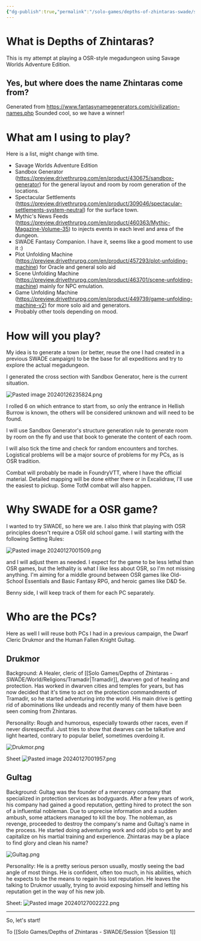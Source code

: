 ```yaml
---
{"dg-publish":true,"permalink":"/solo-games/depths-of-zhintaras-swade/session-0/","noteIcon":""}
---
```



# What is Depths of Zhintaras?
This is my attempt at playing a OSR-style megadungeon using Savage Worlds Adventure Edition.

## Yes, but where does the name Zhintaras come from?
Generated from https://www.fantasynamegenerators.com/civilization-names.php
Sounded cool, so we have a winner!

# What am I using to play? 

Here is a list, might change with time.
- Savage Worlds Adventure Edition
- Sandbox Generator (https://preview.drivethrurpg.com/en/product/430675/sandbox-generator) for the general layout and room by room generation of the locations.
- Spectacular Settlements (https://preview.drivethrurpg.com/en/product/309046/spectacular-settlements-system-neutral) for the surface town.
- Mythic's News Feeds (https://preview.drivethrurpg.com/en/product/460363/Mythic-Magazine-Volume-35) to injects events in each level and area of the dungeon.
- SWADE Fantasy Companion. I have it, seems like a good moment to use it :)
- Plot Unfolding Machine (https://preview.drivethrurpg.com/en/product/457293/plot-unfolding-machine) for Oracle and general solo aid
- Scene Unfolding Machine (https://preview.drivethrurpg.com/en/product/463701/scene-unfolding-machine) mainly for NPC emulation.
- Game Unfolding Machine (https://preview.drivethrurpg.com/en/product/449739/game-unfolding-machine-v2) for more solo aid and generators.
- Probably other tools depending on mood.

# How will you play?
My idea is to generate a town (or better, reuse the one I had created in a previous SWADE campaign) to be the base for all expeditions and try to explore the actual megadungeon.

I generated the cross section with Sandbox Generator, here is the current situation.

![Pasted image 20240126235824.png](/img/user/z_Attachments/Pasted%20image%2020240126235824.png)

I rolled 6 on which entrance to start from, so only the entrance in Hellish Burrow is known, the others will be considered unknown and will need to be found.

I will use Sandbox Generator's structure generation rule to generate room by room on the fly and use that book to generate the content of each room.

I will also tick the time and check for random encounters and torches. Logistical problems will be a major source of problems for my PCs, as is OSR tradition.

Combat will probably be made in FoundryVTT, where I have the official material. Detailed mapping will be done either there or in Excalidraw, I'll use the easiest to pickup. Some TotM combat will also happen.

# Why SWADE for a OSR game?
I wanted to try SWADE, so here we are.
I also think that playing with OSR principles doesn't require a OSR old school game.
I will starting with the following Setting Rules:

![Pasted image 20240127001509.png](/img/user/z_Attachments/Pasted%20image%2020240127001509.png)

and I will adjust them as needed. I expect for the game to be less lethal than OSR games, but the lethality is what I like less about OSR, so I'm not missing anything. I'm aiming for a middle ground between OSR games like Old-School Essentials and Basic Fantasy RPG, and heroic games like D&D 5e.

Benny side, I will keep track of them for each PC separately.

# Who are the PCs?
Here as well I will reuse both PCs I had in a previous campaign, the Dwarf Cleric Drukmor and the Human Fallen Knight Gultag.

## Drukmor
Background:
A Healer, cleric of [[Solo Games/Depths of Zhintaras - SWADE/World/Religions/Tramadir\|Tramadir]], dwarven god of healing and protection.
Has worked in dwarven cities and temples for years, but has now decided that it's time to act on the protection commandments of Tramadir, so he started adventuring into the world. His main drive is getting rid of abominations like undeads and recently many of them have been seen coming from Zhintaras.

Personality:
Rough and humorous, especially towards other races, even if never disrespectful. Just tries to show that dwarves can be talkative and light hearted, contrary to popular belief, sometimes overdoing it.

![Drukmor.png](/img/user/Solo%20Games/Depths%20of%20Zhintaras%20-%20SWADE/_att/Drukmor.png)

Sheet
![Pasted image 20240127001957.png](/img/user/z_Attachments/Pasted%20image%2020240127001957.png)

## Gultag
Background:
Gultag was the founder of a mercenary company that specialized in protection services as bodyguards.
After a few years of work, his company had gained a good reputation, getting hired to protect the son of a influential nobleman.
Due to unprecise information and a sudden ambush, some attackers managed to kill the boy.
The nobleman, as revenge, proceeded to destroy the company's name and Gultag's name
in the process.
He started doing adventuring work and odd jobs to get by and capitalize on his
martial training and experience. Zhintaras may be a place to find glory and clean his name?

![Gultag.png](/img/user/Solo%20Games/Depths%20of%20Zhintaras%20-%20SWADE/_att/Gultag.png)

Personality:
He is a pretty serious person usually, mostly seeing the bad angle of most things.
He is confident, often too much, in his abilities, which he expects to be the means to regain his lost reputation.
He leaves the talking to Drukmor usually, trying to avoid exposing himself and letting his
reputation get in the way of his new job.

Sheet:
![Pasted image 20240127002222.png](/img/user/z_Attachments/Pasted%20image%2020240127002222.png)

---
So, let's start!

To [[Solo Games/Depths of Zhintaras - SWADE/Session 1\|Session 1]]